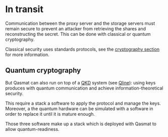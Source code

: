 # In transit

Communication between the proxy server and the storage servers must remain secure to prevent an attacker from retrieving the shares and reconstructing the secret. This can be done with classical or quantum cryptography.

Classical security uses standards protocols, see the [cryptography section](../../cryptography) for more information.

## Quantum cryptography

But Qasmat can also run on top of a [QKD](https://en.wikipedia.org/wiki/Quantum_key_distribution) system (see [Qline](https://veriqloud.com/solutions/qline-technical-overview/)): using keys produces with quantum communication and achieve information-theoretical security. 

This require a stack a software to apply the protocol and manage the keys. Moreover, a the quantum hardware can be simulated with a software in order to replace it until it is mature enough.

Those three software make up a stack which is deployed with Qasmat to allow quantum-readiness.

